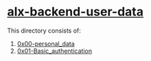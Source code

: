 # <ins> alx-backend-user-data </ins>

This directory consists of:
1. [0x00-personal_data](./0x00-personal_data)
2. [0x01-Basic_authentication](./0x01-Basic_authentication)

